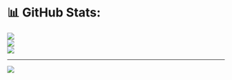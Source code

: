 # 📊 GitHub Stats:
![](https://github-readme-stats-phi-beige-39.vercel.app/api?username=Miqael-Dev-Fullstack&theme=dark&hide_border=false&include_all_commits=false&count_private=false)<br/>
![](https://github-readme-streak-stats.herokuapp.com/?user=Miqael-Dev-Fullstack&theme=dark&hide_border=false)<br/>
![](https://github-readme-stats-phi-beige-39.vercel.app/api/top-langs/?username=Miqael-Dev-Fullstack&theme=dark&hide_border=false&include_all_commits=false&count_private=false&layout=compact)

---
[![](https://visitcount.itsvg.in/api?id=Miqael-Dev-Fullstack&icon=0&color=0)](https://visitcount.itsvg.in)

<!-- Proudly created with GPRM ( https://gprm.itsvg.in ) -->
